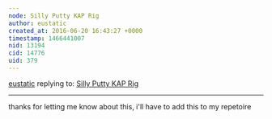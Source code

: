 ```yaml
---
node: Silly Putty KAP Rig
author: eustatic
created_at: 2016-06-20 16:43:27 +0000
timestamp: 1466441007
nid: 13194
cid: 14776
uid: 379
---
```




[eustatic](../profile/eustatic) replying to: [Silly Putty KAP Rig](../notes/ranon/06-13-2016/silly-putty-kap-rig)

----
thanks for letting me know about this, i'll have to add this to my repetoire